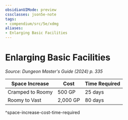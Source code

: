 ```yaml
---
obsidianUIMode: preview
cssclasses: json5e-note
tags:
- compendium/src/5e/xdmg
aliases:
- Enlarging Basic Facilities
---
```

# Enlarging Basic Facilities
*Source: Dungeon Master's Guide (2024) p. 335* 

| Space Increase | Cost | Time Required |
|----------------|------|---------------|
| Cramped to Roomy | 500 GP | 25 days |
| Roomy to Vast | 2,000 GP | 80 days |
^space-increase-cost-time-required